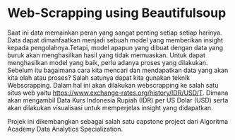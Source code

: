 # Web-Scrapping using Beautifulsoup

Saat ini data memainkan peran yang sangat penting setiap setiap harinya. Data dapat dimanfaatkan menjadi sebuah model yang memberikan insight kepada pengolahnya.Tetapi, model apapun yang dibuat dengan data yang buruk akan menghasilkan hasil yang tidak memuaskan. Untuk dapat menghasilkan model yang baik, perlu adanya proses yang dilakukan. Sebelum itu bagaimana cara kita mencari dan mendapatkan data yang akan kita olah atau proses? Salah satunya dapat kita gunakan teknik Webscrapping. Dalam hal ini akan dilakukan webscrapping ke salah satu situs web yaitu https://www.exchange-rates.org/history/IDR/USD/T. Dimana akan mengambil Data Kurs Indonesia Rupiah (IDR) per US Dolar (USD) serta akan dilakukan visualisasi untuk memperjelas insight yang didapatkan.

Projek ini dikembangkan sebagai salah satu capstone project dari Algoritma Academy Data Analytics Specialization. 
